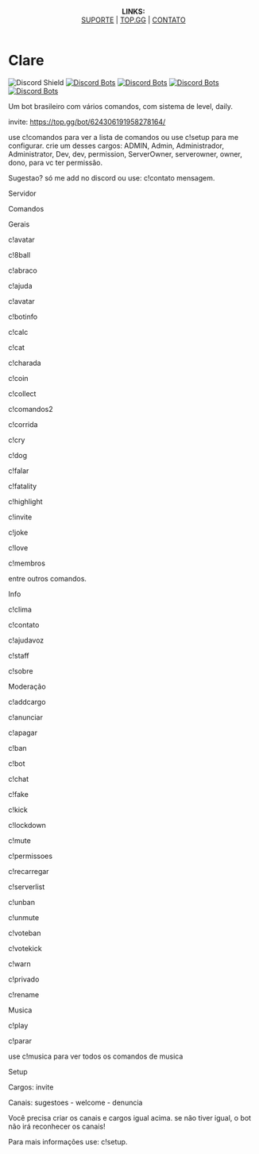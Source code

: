   <p align="center">
  <b>LINKS:</b><br>
  <a href="https://discord.me/betas">SUPORTE</a> |
 <a href="https://top.gg/bot/624306191958278164">TOP.GG</a> |
  <a href="https://www.facebook.com/H4dxx">CONTATO</a>
  <br><br>
</p>
 
                   

# Clare
 
<b></b><b></b><b></b>![Discord Shield](https://discordapp.com/api/guilds/381471490287337502/widget.png?style=shield) [![Discord Bots](https://top.gg/api/widget/owner/624306191958278164.svg?noavatar=true)](https://top.gg/bot/624306191958278164)
 [![Discord Bots](https://top.gg/api/widget/status/624306191958278164.svg?noavatar=true)](https://top.gg/bot/624306191958278164) [![Discord Bots](https://top.gg/api/widget/upvotes/624306191958278164.svg?noavatar=true)](https://top.gg/bot/624306191958278164) [![Discord Bots](https://top.gg/api/widget/lib/624306191958278164.svg?noavatar=true)](https://top.gg/bot/624306191958278164) 

Um bot brasileiro com vários comandos, com sistema de level, daily.


invite: https://top.gg/bot/624306191958278164/ 


use c!comandos para ver a lista de comandos 
ou use c!setup para me configurar.
crie um desses cargos: ADMIN, Admin, Administrador, Administrator, Dev, dev, permission, ServerOwner, serverowner, owner, dono, para vc ter permissão.

Sugestao? só me add no discord ou use: c!contato mensagem.

Servidor

Comandos

Gerais

c!avatar

c!8ball

c!abraco

c!ajuda

c!avatar

c!botinfo

c!calc

c!cat

c!charada

c!coin

c!collect

c!comandos2

c!corrida

c!cry

c!dog

c!falar

c!fatality

c!highlight

c!invite

c!joke

c!love

c!membros

entre outros comandos.

Info

c!clima

c!contato

c!ajudavoz

c!staff

c!sobre

Moderação

c!addcargo

c!anunciar

c!apagar

c!ban

c!bot

c!chat

c!fake

c!kick

c!lockdown

c!mute

c!permissoes

c!recarregar

c!serverlist

c!unban

c!unmute

c!voteban

c!votekick

c!warn

c!privado

c!rename

Musica

c!play

c!parar

use c!musica para ver todos os comandos de musica

Setup

Cargos: invite

Canais: sugestoes - welcome - denuncia



Você precisa criar os canais e cargos igual acima. se não tiver igual, o bot não irá reconhecer os canais!

Para mais informações use: c!setup.


 

